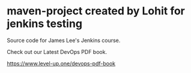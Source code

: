 # maven-project created by Lohit for jenkins testing
Source code for James Lee's Jenkins course.

Check out our Latest DevOps PDF book.

https://www.level-up.one/devops-pdf-book

